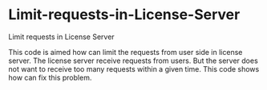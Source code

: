 # Limit-requests-in-License-Server
Limit requests in License Server

This code is aimed how can limit the requests from user side in license server.
The license server receive requests from users.
But the server does not want to receive too many requests within a given time.
This code shows how can fix this problem.

